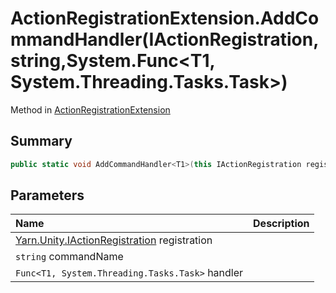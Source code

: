# ActionRegistrationExtension.AddCommandHandler(IActionRegistration,string,System.Func<T1, System.Threading.Tasks.Task>)

Method in [ActionRegistrationExtension](/docs/api/csharp/yarn.unity.actionregistrationextension.md)

## Summary



```csharp
public static void AddCommandHandler<T1>(this IActionRegistration registration, string commandName, System.Func<T1, System.Threading.Tasks.Task> handler);
```

## Parameters

|Name|Description|
|:---|:---|
|[Yarn.Unity.IActionRegistration](/docs/api/csharp/yarn.unity.iactionregistration.md) registration||
|`string` commandName||
|`Func<T1, System.Threading.Tasks.Task>` handler||


